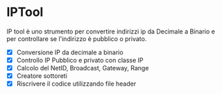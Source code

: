 # IPTool
IP tool è uno strumento per convertire indirizzi ip da Decimale a Binario e per controllare se l'indirizzo è pubblico o privato.

- [x] Conversione IP da decimale a binario
- [x] Controllo IP Pubblico e privato con classe IP
- [x] Calcolo del NetID, Broadcast, Gateway, Range 
- [x] Creatore sottoreti
- [x] Riscrivere il codice utilizzando file header 
